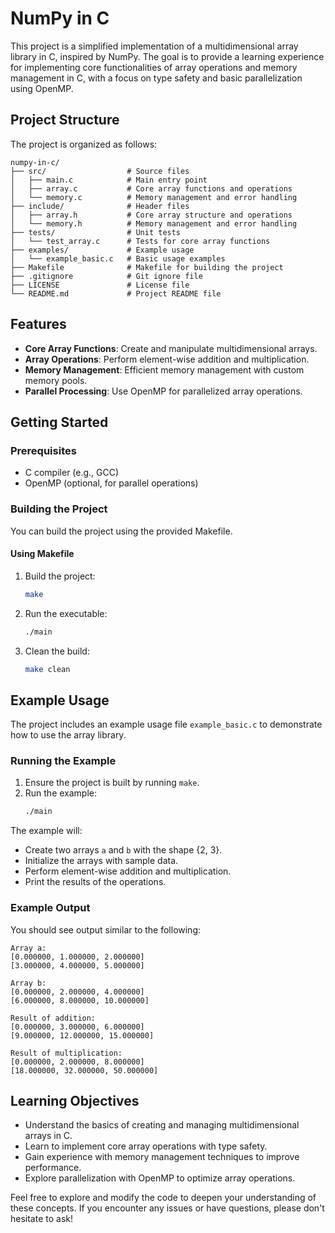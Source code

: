 # NumPy in C

This project is a simplified implementation of a multidimensional array library in C, inspired by NumPy. The goal is to provide a learning experience for implementing core functionalities of array operations and memory management in C, with a focus on type safety and basic parallelization using OpenMP.

## Project Structure

The project is organized as follows:

```plaintext
numpy-in-c/
├── src/                  # Source files
│   ├── main.c            # Main entry point
│   ├── array.c           # Core array functions and operations
│   └── memory.c          # Memory management and error handling
├── include/              # Header files
│   ├── array.h           # Core array structure and operations
│   └── memory.h          # Memory management and error handling
├── tests/                # Unit tests
│   └── test_array.c      # Tests for core array functions
├── examples/             # Example usage
│   └── example_basic.c   # Basic usage examples
├── Makefile              # Makefile for building the project
├── .gitignore            # Git ignore file
├── LICENSE               # License file
└── README.md             # Project README file
```

## Features

- **Core Array Functions**: Create and manipulate multidimensional arrays.
- **Array Operations**: Perform element-wise addition and multiplication.
- **Memory Management**: Efficient memory management with custom memory pools.
- **Parallel Processing**: Use OpenMP for parallelized array operations.

## Getting Started

### Prerequisites

- C compiler (e.g., GCC)
- OpenMP (optional, for parallel operations)

### Building the Project

You can build the project using the provided Makefile.

#### Using Makefile

1. Build the project:
    ```sh
    make
    ```

2. Run the executable:
    ```sh
    ./main
    ```

3. Clean the build:
    ```sh
    make clean
    ```

## Example Usage

The project includes an example usage file `example_basic.c` to demonstrate how to use the array library.

### Running the Example

1. Ensure the project is built by running `make`.
2. Run the example:
    ```sh
    ./main
    ```

The example will:
- Create two arrays `a` and `b` with the shape {2, 3}.
- Initialize the arrays with sample data.
- Perform element-wise addition and multiplication.
- Print the results of the operations.

### Example Output

You should see output similar to the following:

```
Array a:
[0.000000, 1.000000, 2.000000]
[3.000000, 4.000000, 5.000000]

Array b:
[0.000000, 2.000000, 4.000000]
[6.000000, 8.000000, 10.000000]

Result of addition:
[0.000000, 3.000000, 6.000000]
[9.000000, 12.000000, 15.000000]

Result of multiplication:
[0.000000, 2.000000, 8.000000]
[18.000000, 32.000000, 50.000000]
```

## Learning Objectives

- Understand the basics of creating and managing multidimensional arrays in C.
- Learn to implement core array operations with type safety.
- Gain experience with memory management techniques to improve performance.
- Explore parallelization with OpenMP to optimize array operations.

Feel free to explore and modify the code to deepen your understanding of these concepts. If you encounter any issues or have questions, please don't hesitate to ask!
